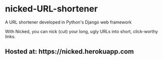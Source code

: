 # nicked-URL-shortener
A URL shortener developed in Python's Django web framework

With Nicked, you can nick (cut) your long, ugly URLs into short, click-worthy links.

<h2>Hosted at:  https://nicked.herokuapp.com</h2>
